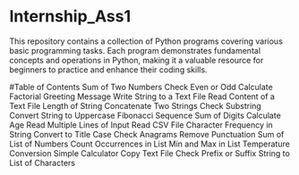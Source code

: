 # Internship_Ass1
This repository contains a collection of Python programs covering various basic programming tasks. Each program demonstrates fundamental concepts and operations in Python, making it a valuable resource for beginners to practice and enhance their coding skills.

#Table of Contents
Sum of Two Numbers
Check Even or Odd
Calculate Factorial
Greeting Message
Write String to a Text File
Read Content of a Text File
Length of String
Concatenate Two Strings
Check Substring
Convert String to Uppercase
Fibonacci Sequence
Sum of Digits
Calculate Age
Read Multiple Lines of Input
Read CSV File
Character Frequency in String
Convert to Title Case
Check Anagrams
Remove Punctuation
Sum of List of Numbers
Count Occurrences in List
Min and Max in List
Temperature Conversion
Simple Calculator
Copy Text File
Check Prefix or Suffix
String to List of Characters
